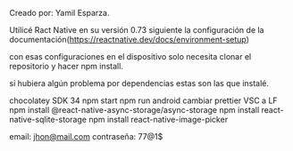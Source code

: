 Creado por: Yamil Esparza.

Utilicé Ract Native en su versión 0.73 siguiente la configuración de la documentación(https://reactnative.dev/docs/environment-setup)

con esas configuraciones en el dispositivo solo necesita clonar el repositorio y hacer npm install.

si hubiera algún problema por dependencias estas son las que instalé.

chocolatey
SDK 34
npm start
npm run android
cambiar prettier VSC a LF
npm install @react-native-async-storage/async-storage
npm install react-native-sqlite-storage
npm install react-native-image-picker

email: jhon@mail.com
contraseña: 77@1$